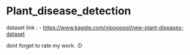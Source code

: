 # Plant_disease_detection

dataset link : - https://www.kaggle.com/vipoooool/new-plant-diseases-dataset

dont forget to rate my work. :D

